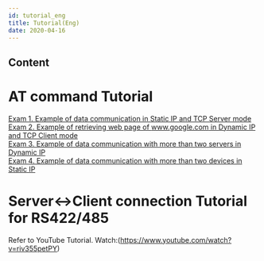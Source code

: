 ```yaml
---
id: tutorial_eng
title: Tutorial(Eng)
date: 2020-04-16
---
```



## Content
# AT command Tutorial

[Exam 1. Example of data communication in Static IP and TCP Server
mode](/products/wiz550s2e/wiz550s2e_tutorial_en/exam1)  
[Exam 2. Example of retrieving web page of www.google.com in Dynamic IP
and TCP Client mode](/products/wiz550s2e/wiz550s2e_tutorial_en/exam2)  
[Exam 3. Example of data communication with more than two servers in
Dynamic IP](/products/wiz550s2e/wiz550s2e_tutorial_en/exam3)  
[Exam 4. Example of data communication with more than two devices in
Static IP](/products/wiz550s2e/wiz550s2e_tutorial_en/exam4)

# Server\<-\>Client connection Tutorial for RS422/485

Refer to YouTube Tutorial.
Watch:(https://www.youtube.com/watch?v=riv355petPY)
